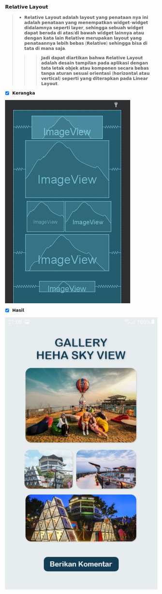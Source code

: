 ### 𝗥𝗲𝗹𝗮𝘁𝗶𝘃𝗲 𝗟𝗮𝘆𝗼𝘂𝘁


> - 𝗥𝗲𝗹𝗮𝘁𝗶𝘃𝗲 𝗟𝗮𝘆𝗼𝘂𝘁 𝗮𝗱𝗮𝗹𝗮𝗵 𝗹𝗮𝘆𝗼𝘂𝘁 𝘆𝗮𝗻𝗴 𝗽𝗲𝗻𝗮𝘁𝗮𝗮𝗻 𝗻𝘆𝗮 𝗶𝗻𝗶 𝗮𝗱𝗮𝗹𝗮𝗵 𝗽𝗲𝗻𝗮𝘁𝗮𝗮𝗻 𝘆𝗮𝗻𝗴 𝗺𝗲𝗻𝗲𝗺𝗽𝗮𝘁𝗸𝗮𝗻 𝘄𝗶𝗱𝗴𝗲𝘁-𝘄𝗶𝗱𝗴𝗲𝘁 𝗱𝗶𝗱𝗮𝗹𝗮𝗺𝗻𝘆𝗮 𝘀𝗲𝗽𝗲𝗿𝘁𝗶 𝗹𝗮𝘆𝗲𝗿, 𝘀𝗲𝗵𝗶𝗻𝗴𝗴𝗮 𝘀𝗲𝗯𝘂𝗮𝗵 𝘄𝗶𝗱𝗴𝗲𝘁 𝗱𝗮𝗽𝗮𝘁 𝗯𝗲𝗿𝗮𝗱𝗮 𝗱𝗶 𝗮𝘁𝗮𝘀/𝗱𝗶 𝗯𝗮𝘄𝗮𝗵 𝘄𝗶𝗱𝗴𝗲𝘁 𝗹𝗮𝗶𝗻𝗻𝘆𝗮 𝗮𝘁𝗮𝘂 𝗱𝗲𝗻𝗴𝗮𝗻 𝗸𝗮𝘁𝗮 𝗹𝗮𝗶𝗻 𝗥𝗲𝗹𝗮𝘁𝗶𝘃𝗲 𝗺𝗲𝗿𝘂𝗽𝗮𝗸𝗮𝗻 𝗹𝗮𝘆𝗼𝘂𝘁 𝘆𝗮𝗻𝗴 𝗽𝗲𝗻𝗮𝘁𝗮𝗮𝗻𝗻𝘆𝗮 𝗹𝗲𝗯𝗶𝗵 𝗯𝗲𝗯𝗮𝘀 (𝗥𝗲𝗹𝗮𝘁𝗶𝘃𝗲) 𝘀𝗲𝗵𝗶𝗻𝗴𝗴𝗮 𝗯𝗶𝘀𝗮 𝗱𝗶 𝘁𝗮𝘁𝗮 𝗱𝗶 𝗺𝗮𝗻𝗮 𝘀𝗮𝗷𝗮.
>>> 𝗝𝗮𝗱𝗶 𝗱𝗮𝗽𝗮𝘁 𝗱𝗶𝗮𝗿𝘁𝗶𝗸𝗮𝗻 𝗯𝗮𝗵𝘄𝗮 𝗥𝗲𝗹𝗮𝘁𝗶𝘃𝗲 𝗟𝗮𝘆𝗼𝘂𝘁 𝗮𝗱𝗮𝗹𝗮𝗵 𝗱𝗲𝘀𝗮𝗶𝗻 𝘁𝗮𝗺𝗽𝗶𝗹𝗮𝗻 𝗽𝗮𝗱𝗮 𝗮𝗽𝗹𝗶𝗸𝗮𝘀𝗶 𝗱𝗲𝗻𝗴𝗮𝗻 𝘁𝗮𝘁𝗮 𝗹𝗲𝘁𝗮𝗸 𝗼𝗯𝗷𝗲𝗸 𝗮𝘁𝗮𝘂 𝗸𝗼𝗺𝗽𝗼𝗻𝗲𝗻 𝘀𝗲𝗰𝗮𝗿𝗮 𝗯𝗲𝗯𝗮𝘀 𝘁𝗮𝗻𝗽𝗮 𝗮𝘁𝘂𝗿𝗮𝗻 𝘀𝗲𝘀𝘂𝗮𝗶 𝗼𝗿𝗶𝗲𝗻𝘁𝗮𝘀𝗶 (𝗵𝗼𝗿𝗶𝘇𝗼𝗻𝘁𝗮𝗹 𝗮𝘁𝗮𝘂 𝘃𝗲𝗿𝘁𝗶𝗰𝗮𝗹) 𝘀𝗲𝗽𝗲𝗿𝘁𝗶 𝘆𝗮𝗻𝗴 𝗱𝗶𝘁𝗲𝗿𝗮𝗽𝗸𝗮𝗻 𝗽𝗮𝗱𝗮 𝗟𝗶𝗻𝗲𝗮𝗿 𝗟𝗮𝘆𝗼𝘂𝘁.


  - [x] 𝗞𝗲𝗿𝗮𝗻𝗴𝗸𝗮
  <img align="center" src="https://github.com/memorezasabana/Intent_TravelApp/blob/master/AssetApp/Relative%20Layout.PNG">

  - [x] 𝗛𝗮𝘀𝗶𝗹
  <img align="center" src="https://github.com/memorezasabana/Intent_TravelApp/blob/master/AssetApp/gallery.jpg">
